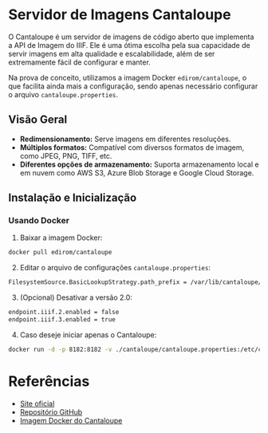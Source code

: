 # Servidor de Imagens Cantaloupe

O Cantaloupe é um servidor de imagens de código aberto que implementa a API de Imagem do IIIF. Ele é uma ótima escolha pela sua capacidade de servir imagens em alta qualidade e escalabilidade, além de ser extremamente fácil de configurar e manter.

Na prova de conceito, utilizamos a imagem Docker `edirom/cantaloupe`, o que facilita ainda mais a configuração, sendo apenas necessário configurar o arquivo `cantaloupe.properties`.

## Visão Geral

- **Redimensionamento:** Serve imagens em diferentes resoluções.
- **Múltiplos formatos:** Compatível com diversos formatos de imagem, como JPEG, PNG, TIFF, etc.
- **Diferentes opções de armazenamento:** Suporta armazenamento local e em nuvem como AWS S3, Azure Blob Storage e Google Cloud Storage.

## Instalação e Inicialização

### Usando Docker

1. Baixar a imagem Docker:

```bash
docker pull edirom/cantaloupe
```

2. Editar o arquivo de configurações `cantaloupe.properties`:

```txt
FilesystemSource.BasicLookupStrategy.path_prefix = /var/lib/cantaloupe/images/
```

3. (Opcional) Desativar a versão 2.0:

```txt
endpoint.iiif.2.enabled = false
endpoint.iiif.3.enabled = true
```

4. Caso deseje iniciar apenas o Cantaloupe:

```bash
docker run -d -p 8182:8182 -v ./cantaloupe/cantaloupe.properties:/etc/cantaloupe.properties edirom/cantaloupe
```

# Referências

- [Site oficial](https://cantaloupe-project.github.io/)
- [Repositório GitHub](https://github.com/cantaloupe-project/cantaloupe)
- [Imagem Docker do Cantaloupe](https://hub.docker.com/r/edirom/cantaloupe)
